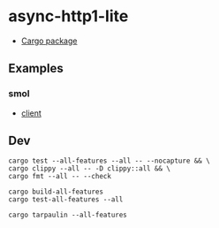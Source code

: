 # async-http1-lite

* [Cargo package](https://crates.io/crates/async-http1-lite)

## Examples

### smol 

* [client](demos/smol/src/client.rs)

## Dev

```
cargo test --all-features --all -- --nocapture && \
cargo clippy --all -- -D clippy::all && \
cargo fmt --all -- --check
```

```
cargo build-all-features
cargo test-all-features --all
```

```
cargo tarpaulin --all-features
```
